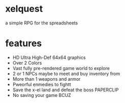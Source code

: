 # xelquest
a simple RPG for the spreadsheets

# features
- HD Ultra High-Def 64x64 graphics
- Over 2 Colors
- Vast fully pre-rendered game world to explore
- 2 or 1 NPCs maybe to meet and buy inventory from
- More than 1 weapons and armor
- Pweorful enmedies to fightt
- Save the x-el land and defeat the boss PAPERCLIP
- No saving your game BCUZ
